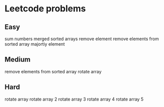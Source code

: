 # Leetcode problems
## Easy
sum numbers
merged sorted arrays
remove element
remove elements from sorted array
majortiy element
## Medium
remove elements from sorted array
rotate array
## Hard
rotate array
rotate array 2
rotate array 3
rotate array 4
rotate array 5

